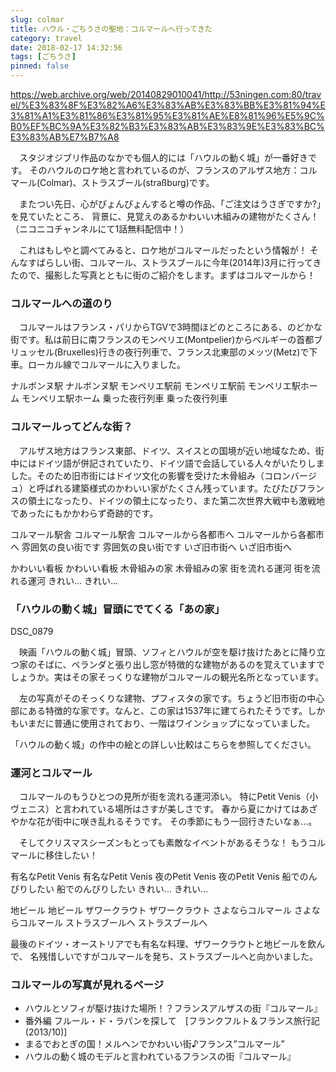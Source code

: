 ```yaml
---
slug: colmar
title: ハウル・ごちうさの聖地：コルマールへ行ってきた
category: travel
date: 2018-02-17 14:32:56
tags: [ごちうさ]
pinned: false
---
```


https://web.archive.org/web/20140829010041/http://53ningen.com:80/travel/%E3%83%8F%E3%82%A6%E3%83%AB%E3%83%BB%E3%81%94%E3%81%A1%E3%81%86%E3%81%95%E3%81%AE%E8%81%96%E5%9C%B0%EF%BC%9A%E3%82%B3%E3%83%AB%E3%83%9E%E3%83%BC%E3%83%AB%E7%B7%A8

　スタジオジブリ作品のなかでも個人的には「ハウルの動く城」が一番好きです。 そのハウルのロケ地と言われているのが、フランスのアルザス地方：コルマール(Colmar)、ストラスブール(straßburg)です。

　またつい先日、心がぴょんぴょんすると噂の作品、「ご注文はうさぎですか?」を見ていたところ、 背景に、見覚えのあるかわいい木組みの建物がたくさん！（ニコニコチャンネルにて1話無料配信中！）

　これはもしやと調べてみると、ロケ地がコルマールだったという情報が！ そんなすばらしい街、コルマール、ストラスブールに今年(2014年)3月に行ってきたので、撮影した写真とともに街のご紹介をします。まずはコルマールから！

### コルマールへの道のり

　コルマールはフランス・パリからTGVで3時間ほどのところにある、のどかな街です。私は前日に南フランスのモンペリエ(Montpelier)からベルギーの首都ブリュッセル(Bruxelles)行きの夜行列車で、フランス北東部のメッツ(Metz)で下車。ローカル線でコルマールに入りました。

<!--写真-->
ナルボンヌ駅
ナルボンヌ駅
モンペリエ駅前
モンペリエ駅前
モンペリエ駅ホーム
モンペリエ駅ホーム
乗った夜行列車
乗った夜行列車
<!--写真-->

### コルマールってどんな街？

　アルザス地方はフランス東部、ドイツ、スイスとの国境が近い地域なため、街中にはドイツ語が併記されていたり、ドイツ語で会話している人々がいたりしました。そのため旧市街にはドイツ文化の影響を受けた木骨組み（コロンバージュ）と呼ばれる建築様式のかわいい家がたくさん残っています。たびたびフランスの領土になったり、ドイツの領土になったり、また第二次世界大戦中も激戦地であったにもかかわらず奇跡的です。

<!--写真-->
コルマール駅舎
コルマール駅舎
コルマールから各都市へ
コルマールから各都市へ
雰囲気の良い街です
雰囲気の良い街です
いざ旧市街へ
いざ旧市街へ

かわいい看板
かわいい看板
木骨組みの家
木骨組みの家
街を流れる運河
街を流れる運河
きれい...
きれい…
<!--写真-->

### 「ハウルの動く城」冒頭にでてくる「あの家」

<!--写真-->
DSC_0879
<!--写真-->

　映画「ハウルの動く城」冒頭、ソフィとハウルが空を駆け抜けたあとに降り立つ家のそばに、ベランダと張り出し窓が特徴的な建物があるのを覚えていますでしょうか。実はその家そっくりな建物がコルマールの観光名所となっています。

　左の写真がそのそっくりな建物、プフィスタの家です。ちょうど旧市街の中心部にある特徴的な家です。なんと、この家は1537年に建てられたそうです。しかもいまだに普通に使用されており、一階はワインショップになっていました。

「ハウルの動く城」の作中の絵との詳しい比較はこちらを参照してください。

### 運河とコルマール

　コルマールのもうひとつの見所が街を流れる運河添い。 特にPetit Venis（小ヴェニス）と言われている場所はさすが美しさです。 春から夏にかけてはあざやかな花が街中に咲き乱れるそうです。 その季節にもう一回行きたいなぁ...。

　そしてクリスマスシーズンもとっても素敵なイベントがあるそうな！ もうコルマールに移住したい！

<!--写真-->
有名なPetit Venis
有名なPetit Venis
夜のPetit Venis
夜のPetit Venis
船でのんびりしたい
船でのんびりしたい
きれい...
きれい…

地ビール
地ビール
ザワークラウト
ザワークラウト
さよならコルマール
さよならコルマール
ストラスブールへ
ストラスブールへ
<!--写真-->

最後のドイツ・オーストリアでも有名な料理、ザワークラウトと地ビールを飲んで、 名残惜しいですがコルマールを発ち、ストラスブールへと向かいました。

### コルマールの写真が見れるページ

* ハウルとソフィが駆け抜けた場所！？フランスアルザスの街『コルマール』
* 番外編 フルール・ド・ラパンを探して　[フランクフルト＆フランス旅行記(2013/10)]
* まるでおとぎの国！メルヘンでかわいい街♪フランス”コルマール”
* ハウルの動く城のモデルと言われているフランスの街『コルマール』
